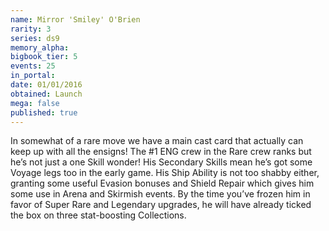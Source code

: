 ```yaml
---
name: Mirror 'Smiley' O'Brien
rarity: 3
series: ds9
memory_alpha:
bigbook_tier: 5
events: 25
in_portal:
date: 01/01/2016
obtained: Launch
mega: false
published: true
---
```


In somewhat of a rare move we have a main cast card that actually can keep up with all the ensigns! The #1 ENG crew in the Rare crew ranks but he’s not just a one Skill wonder! His Secondary Skills mean he’s got some Voyage legs too in the early game. His Ship Ability is not too shabby either, granting some useful Evasion bonuses and Shield Repair which gives him some use in Arena and Skirmish events. By the time you’ve frozen him in favor of Super Rare and Legendary upgrades, he will have already ticked the box on three stat-boosting Collections.
